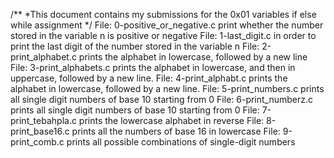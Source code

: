 /**
  *This document contains my submissions for the 0x01 variables if else while assignment
  */
File: 0-positive_or_negative.c print whether the number stored in the variable n is positive or negative
File: 1-last_digit.c in order to print the last digit of the number stored in the variable n
File: 2-print_alphabet.c prints the alphabet in lowercase, followed by a new line
File: 3-print_alphabets.c prints the alphabet in lowercase, and then in uppercase, followed by a new line.
File: 4-print_alphabt.c prints the alphabet in lowercase, followed by a new line.
File: 5-print_numbers.c  prints all single digit numbers of base 10 starting from 0
File: 6-print_numberz.c prints all single digit numbers of base 10 starting from 0
File: 7-print_tebahpla.c prints the lowercase alphabet in reverse
File: 8-print_base16.c prints all the numbers of base 16 in lowercase
File: 9-print_comb.c prints all possible combinations of single-digit numbers
